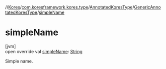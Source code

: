//[Kores](../../../../index.md)/[com.koresframework.kores.type](../../index.md)/[AnnotatedKoresType](../index.md)/[GenericAnnotatedKoresType](index.md)/[simpleName](simple-name.md)

# simpleName

[jvm]\
open override val [simpleName](simple-name.md): [String](https://kotlinlang.org/api/latest/jvm/stdlib/kotlin/-string/index.html)

Simple name.
